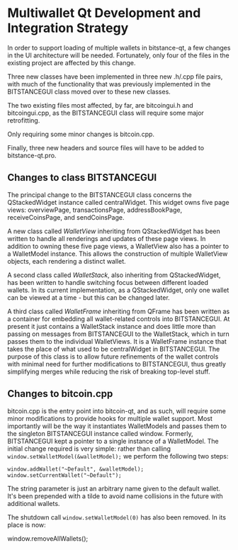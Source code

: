 Multiwallet Qt Development and Integration Strategy
===================================================

In order to support loading of multiple wallets in bitstance-qt, a few changes in the UI architecture will be needed.
Fortunately, only four of the files in the existing project are affected by this change.

Three new classes have been implemented in three new .h/.cpp file pairs, with much of the functionality that was previously
implemented in the BITSTANCEGUI class moved over to these new classes.

The two existing files most affected, by far, are bitcoingui.h and bitcoingui.cpp, as the BITSTANCEGUI class will require
some major retrofitting.

Only requiring some minor changes is bitcoin.cpp.

Finally, three new headers and source files will have to be added to bitstance-qt.pro.

Changes to class BITSTANCEGUI
---------------------------
The principal change to the BITSTANCEGUI class concerns the QStackedWidget instance called centralWidget.
This widget owns five page views: overviewPage, transactionsPage, addressBookPage, receiveCoinsPage, and sendCoinsPage.

A new class called *WalletView* inheriting from QStackedWidget has been written to handle all renderings and updates of
these page views. In addition to owning these five page views, a WalletView also has a pointer to a WalletModel instance.
This allows the construction of multiple WalletView objects, each rendering a distinct wallet.

A second class called *WalletStack*, also inheriting from QStackedWidget, has been written to handle switching focus between
different loaded wallets. In its current implementation, as a QStackedWidget, only one wallet can be viewed at a time -
but this can be changed later.

A third class called *WalletFrame* inheriting from QFrame has been written as a container for embedding all wallet-related
controls into BITSTANCEGUI. At present it just contains a WalletStack instance and does little more than passing on messages
from BITSTANCEGUI to the WalletStack, which in turn passes them to the individual WalletViews. It is a WalletFrame instance
that takes the place of what used to be centralWidget in BITSTANCEGUI. The purpose of this class is to allow future
refinements of the wallet controls with minimal need for further modifications to BITSTANCEGUI, thus greatly simplifying
merges while reducing the risk of breaking top-level stuff.

Changes to bitcoin.cpp
----------------------
bitcoin.cpp is the entry point into bitcoin-qt, and as such, will require some minor modifications to provide hooks for
multiple wallet support. Most importantly will be the way it instantiates WalletModels and passes them to the
singleton BITSTANCEGUI instance called window. Formerly, BITSTANCEGUI kept a pointer to a single instance of a WalletModel.
The initial change required is very simple: rather than calling `window.setWalletModel(&walletModel);` we perform the
following two steps:

	window.addWallet("~Default", &walletModel);
	window.setCurrentWallet("~Default");

The string parameter is just an arbitrary name given to the default wallet. It's been prepended with a tilde to avoid name collisions in the future with additional wallets.

The shutdown call `window.setWalletModel(0)` has also been removed. In its place is now:

window.removeAllWallets();
